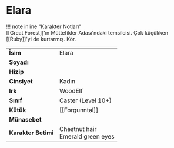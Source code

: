 # Elara   
  
  
!!! note inline "Karakter Notları"  
	[[Great Forest]]'ın Müttefikler Adası'ndaki temsilcisi. Çok küçükken [[Ruby]]'yi de kurtarmış. Kör.  
  
  
|  |  |  
|---|---|  
| **İsim** | Elara |  
| **Soyadı** |  |  
| **Hizip** |  |  
| **Cinsiyet** | Kadın |  
| **Irk** | WoodElf |  
| **Sınıf** | Caster (Level 10+) |  
| **Kütük** | [[Forgunntal]] |  
| **Münasebet** |  |  
| **Karakter Betimi** | Chestnut hair<br>Emerald green eyes |  

